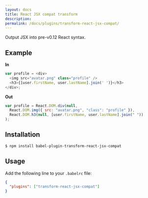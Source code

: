 ```yaml
---
layout: docs
title: React JSX compat transform
description:
permalink: /docs/plugins/transform-react-jsx-compat/
---
```


Output JSX into pre-v0.12 React syntax.

## Example

**In**

```javascript
var profile = <div>
  <img src="avatar.png" class="profile" />
  <h3>{[user.firstName, user.lastName].join(' ')}</h3>
</div>;
```

**Out**

```javascript
var profile = React.DOM.div(null,
  React.DOM.img({ src: "avatar.png", "class": "profile" }),
  React.DOM.h3(null, [user.firstName, user.lastName].join(" "))
);
```

## Installation

```sh
$ npm install babel-plugin-transform-react-jsx-compat
```

## Usage

Add the following line to your `.babelrc` file:

```json
{
  "plugins": ["transform-react-jsx-compat"]
}
```
